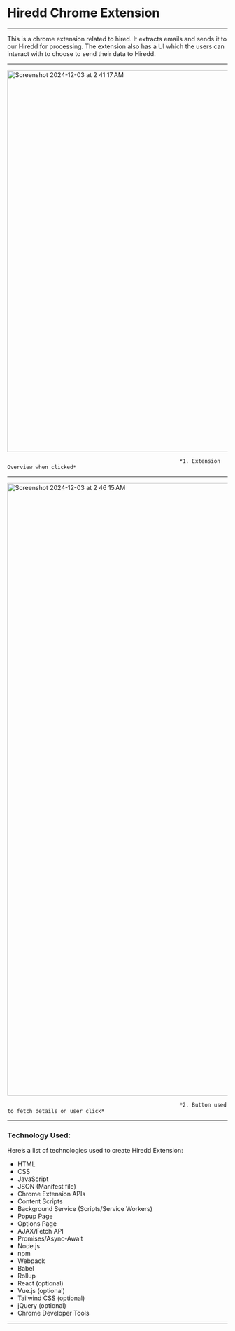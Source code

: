 # Hiredd Chrome Extension

___________________________________________________________________________________

This is a chrome extension related to hired. It extracts emails and sends it to our Hiredd for processing. The extension also has a UI which the users can interact with to choose to send their data to Hiredd.


___________________________________________________________________________________

<img width="871" alt="Screenshot 2024-12-03 at 2 41 17 AM" src="https://github.com/user-attachments/assets/77fdb8c5-fd37-4589-81dd-0476dc6cbb56">

                                                           *1. Extension Overview when clicked*

___________________________________________________________________________________
                                                            
<img width="1398" alt="Screenshot 2024-12-03 at 2 46 15 AM" src="https://github.com/user-attachments/assets/ca12aea5-7585-4833-8268-709a51a80b54">
                                                          
                                                           *2. Button used to fetch details on user click*

___________________________________________________________________________________

### **Technology Used:**

Here’s a list of technologies used to create Hiredd Extension:

- HTML
- CSS
- JavaScript
- JSON (Manifest file)
- Chrome Extension APIs
- Content Scripts
- Background Service (Scripts/Service Workers)
- Popup Page
- Options Page
- AJAX/Fetch API
- Promises/Async-Await
- Node.js
- npm
- Webpack
- Babel
- Rollup
- React (optional)
- Vue.js (optional)
- Tailwind CSS (optional)
- jQuery (optional)
- Chrome Developer Tools

________________________________________________________________________________
